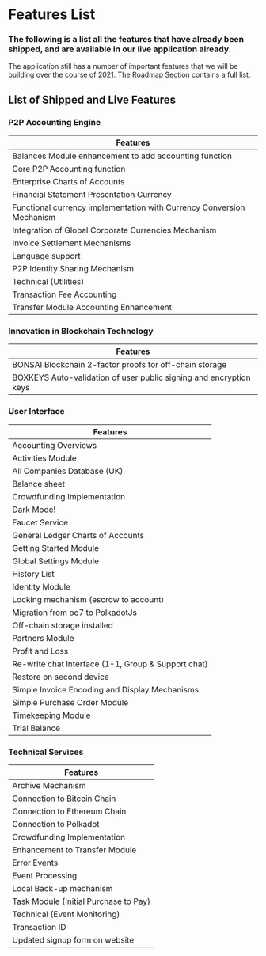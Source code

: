 

# Features List

### The following is a list all the features that have already been shipped, and are available in our live application already. 

The application still has a number of important features that we will be building over the course of 2021. The [Roadmap Section](/information/roadmap/roadmap.md) contains a full list.

## List of Shipped and Live Features

### P2P Accounting Engine

| Features                                                              |
|-----------------------------------------------------------------------|
| Balances Module enhancement to add accounting function               |
| Core P2P Accounting function                                          |
| Enterprise Charts of Accounts                                         |
| Financial Statement Presentation Currency                             |
| Functional currency implementation with Currency Conversion Mechanism |
| Integration of Global Corporate Currencies Mechanism                  |
| Invoice Settlement Mechanisms                                         |
| Language support                                                      |
| P2P Identity Sharing Mechanism                                        |
| Technical (Utilities)                                                 |
| Transaction Fee Accounting                                            |
| Transfer Module Accounting Enhancement                                |

### Innovation in Blockchain Technology

| Features                                                           |
|--------------------------------------------------------------------|
| BONSAI Blockchain 2-factor proofs for off-chain storage            |
| BOXKEYS Auto-validation of user public signing and encryption keys |

### User Interface

| Features                                            |
|-----------------------------------------------------|
| Accounting Overviews                                |
| Activities Module                                   |
| All Companies Database (UK)                         |
| Balance sheet                                       |
| Crowdfunding Implementation                            |
| Dark Mode!                                          |
| Faucet Service                                      |
| General Ledger Charts of Accounts                   |
| Getting Started Module                              |
| Global Settings Module                              |
| History List                                        |
| Identity Module                                     |
| Locking mechanism (escrow to account)               |
| Migration from oo7 to PolkadotJs                    |
| Off-chain storage installed                         |
| Partners Module                                     |
| Profit and Loss                                     |
| Re-write chat interface (1-1, Group & Support chat) |
| Restore on second device                            |
| Simple Invoice Encoding and Display Mechanisms      |
| Simple Purchase Order Module                        |
| Timekeeping Module                                  |
| Trial Balance                                       |

### Technical Services

| Features                              |
|---------------------------------------|
| Archive Mechanism                     |
| Connection to Bitcoin Chain           |
| Connection to Ethereum Chain          |
| Connection to Polkadot                |
| Crowdfunding Implementation              |
| Enhancement to Transfer Module        |
| Error Events                          |
| Event Processing                      |
| Local Back-up mechanism               |
| Task Module (Initial Purchase to Pay) |
| Technical (Event Monitoring)          |
| Transaction ID                        |
| Updated signup form on website        |